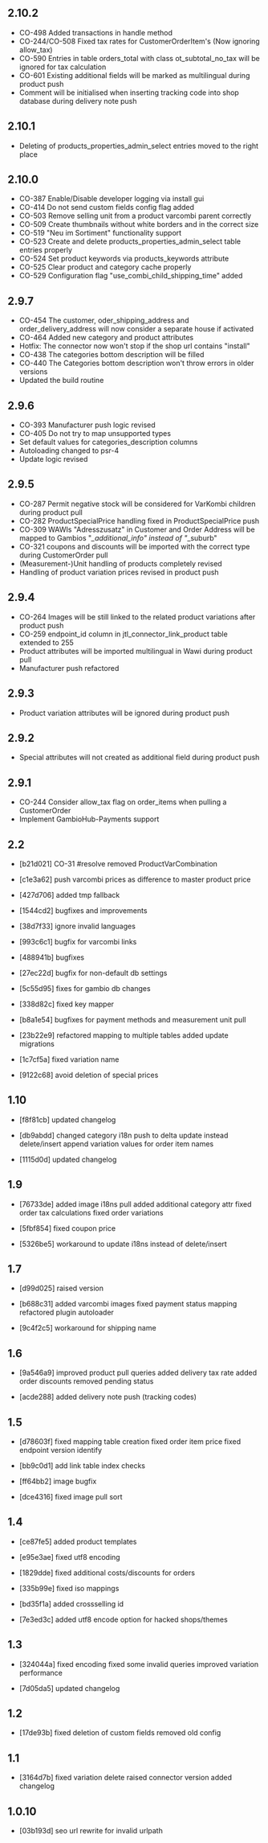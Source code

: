 2.10.2
-----
- CO-498 Added transactions in handle method 
- CO-244/CO-508 Fixed tax rates for CustomerOrderItem's (Now ignoring allow_tax)
- CO-590 Entries in table orders_total with class ot_subtotal_no_tax will be ignored for tax calculation
- CO-601 Existing additional fields will be marked as multilingual during product push
- Comment will be initialised when inserting tracking code into shop database during delivery note push

2.10.1
-----
- Deleting of products_properties_admin_select entries moved to the right place

2.10.0
-----
- CO-387 Enable/Disable developer logging via install gui
- CO-414 Do not send custom fields config flag added
- CO-503 Remove selling unit from a product varcombi parent correctly
- CO-509 Create thumbnails without white borders and in the correct size
- CO-519 "Neu im Sortiment" functionality support
- CO-523 Create and delete products_properties_admin_select table entries properly
- CO-524 Set product keywords via products_keywords attribute
- CO-525 Clear product and category cache properly
- CO-529 Configuration flag "use_combi_child_shipping_time" added

2.9.7
-----
- CO-454 The customer, oder_shipping_address and order_delivery_address will now consider a separate house if activated
- CO-464 Added new category and product attributes
- Hotfix: The connector now won't stop if the shop url contains "install"
- CO-438 The categories bottom description will be filled
- CO-440 The Categories bottom description won't throw errors in older versions
- Updated the build routine

2.9.6
-----
- CO-393 Manufacturer push logic revised
- CO-405 Do not try to map unsupported types
- Set default values for categories_description columns
- Autoloading changed to psr-4
- Update logic revised

2.9.5
-----
- CO-287 Permit negative stock will be considered for VarKombi children during product pull
- CO-282 ProductSpecialPrice handling fixed in ProductSpecialPrice push
- CO-309 WAWIs "Adresszusatz" in Customer and Order Address will be mapped to Gambios "*_additional_info" instead of "*_suburb"
- CO-321 coupons and discounts will be imported with the correct type during CustomerOrder pull
- (Measurement-)Unit handling of products completely revised
- Handling of product variation prices revised in product push

2.9.4
-----
- CO-264 Images will be still linked to the related product variations after product push
- CO-259 endpoint_id column in jtl_connector_link_product table extended to 255
- Product attributes will be imported multilingual in Wawi during product pull
- Manufacturer push refactored

2.9.3
-----
- Product variation attributes will be ignored during product push

2.9.2
-----
- Special attributes will not created as additional field during product push

2.9.1
------
 - CO-244 Consider allow_tax flag on order_items when pulling a CustomerOrder
 - Implement GambioHub-Payments support
 
2.2
------

- [b21d021]
  CO-31 #resolve removed ProductVarCombination

- [c1e3a62]
  push varcombi prices as difference to master product price

- [427d706]
  added tmp fallback

- [1544cd2]
  bugfixes and improvements

- [38d7f33]
  ignore invalid languages

- [993c6c1]
  bugfix for varcombi links

- [488941b]
  bugfixes

- [27ec22d]
  bugfix for non-default db settings

- [5c55d95]
  fixes for gambio db changes

- [338d82c]
  fixed key mapper

- [b8a1e54]
  bugfixes for payment methods and measurement unit pull

- [23b22e9]
  refactored mapping to multiple tables
  added update migrations

- [1c7cf5a]
  fixed variation name

- [9122c68]
  avoid deletion of special prices

1.10
------
- [f8f81cb]
  updated changelog

- [db9abdd]
  changed category i18n push to delta update instead delete/insert
  append variation values for order item names

- [1115d0d]
  updated changelog

1.9
------
- [76733de]
  added image i18ns pull
  added additional category attr
  fixed order tax calculations
  fixed order variations

- [5fbf854]
  fixed coupon price

- [5326be5]
  workaround to update i18ns instead of delete/insert

1.7
------
- [d99d025]
  raised version

- [b688c31]
  added varcombi images
  fixed payment status mapping
  refactored plugin autoloader

- [9c4f2c5]
  workaround for shipping name

1.6
------
- [9a546a9]
  improved product pull queries
  added delivery tax rate
  added order discounts
  removed pending status

- [acde288]
  added delivery note push (tracking codes)

1.5
------
- [d78603f]
  fixed mapping table creation
  fixed order item price
  fixed endpoint version identify

- [bb9c0d1]
  add link table index checks

- [ff64bb2]
  image bugfix

- [dce4316]
  fixed image pull sort

1.4
------
- [ce87fe5]
  added product templates

- [e95e3ae]
  fixed utf8 encoding

- [1829dde]
  fixed additional costs/discounts for orders

- [335b99e]
  fixed iso mappings

- [bd35f1a]
  added crossselling id

- [7e3ed3c]
  added utf8 encode option for hacked shops/themes

1.3
------
- [324044a]
  fixed encoding
  fixed some invalid queries
  improved variation performance

- [7d05da5]
  updated changelog

1.2
------
- [17de93b]
  fixed deletion of custom fields
  removed old config

1.1
------
- [3164d7b]
  fixed variation delete
  raised connector version
  added changelog

1.0.10
------
- [03b193d]
  seo url rewrite for invalid urlpath

